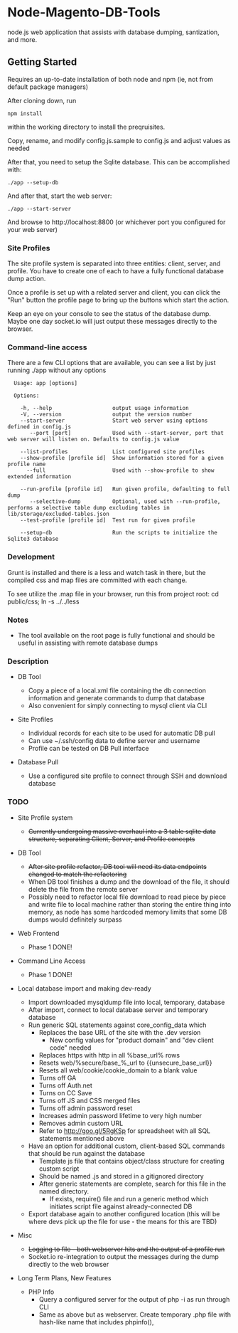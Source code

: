 Node-Magento-DB-Tools
=====================

node.js web application that assists with database dumping, santization, and more.


Getting Started
---------------

Requires an up-to-date installation of both node and npm (ie, not from default package managers)

After cloning down, run 
    
    npm install
    
within the working directory to install the preqruisites.

Copy, rename, and modify config.js.sample to config.js and adjust values as needed

After that, you need to setup the Sqlite database. This can be accomplished with:

    ./app --setup-db
    
And after that, start the web server:

    ./app --start-server
    
And browse to http://localhost:8800 (or whichever port you configured for your web server)

### Site Profiles
The site profile system is separated into three entities: client, server, and profile. You have to create one of each to have a fully functional database dump action.

Once a profile is set up with a related server and client, you can click the "Run" button the profile page to bring up the buttons which start the action.
 
Keep an eye on your console to see the status of the database dump. Maybe one day socket.io will just output these messages directly to the browser.

### Command-line access
There are a few CLI options that are available, you can see a list by just running ./app without any options

      Usage: app [options]
    
      Options:
    
        -h, --help                   output usage information
        -V, --version                output the version number
        --start-server               Start web server using options defined in config.js
           --port [port]             Used with --start-server, port that web server will listen on. Defaults to config.js value
                                     
        --list-profiles              List configured site profiles
        --show-profile [profile id]  Show information stored for a given profile name
          --full                     Used with --show-profile to show extended information
                                     
        --run-profile [profile id]   Run given profile, defaulting to full dump
           --selective-dump          Optional, used with --run-profile, performs a selective table dump excluding tables in lib/storage/excluded-tables.json
        --test-profile [profile id]  Test run for given profile
                                     
        --setup-db                   Run the scripts to initialize the Sqlite3 database


### Development
Grunt is installed and there is a less and watch task in there, but the compiled css and map files are committed with each change.

To see utilize the .map file in your browser, run this from project root: cd public/css; ln -s ../../less


### Notes
* The tool available on the root page is fully functional and should be useful in assisting with remote database dumps


### Description
* DB Tool
    * Copy a piece of a local.xml file containing the db connection information and generate commands to dump that database
    * Also convenient for simply connecting to mysql client via CLI

* Site Profiles
    * Individual records for each site to be used for automatic DB pull
    * Can use ~/.ssh/config data to define server and username
    * Profile can be tested on DB Pull interface

* Database Pull
    * Use a configured site profile to connect through SSH and download database


### TODO

* Site Profile system
    * ~~Currently undergoing massive overhaul into a 3 table sqlite data structure, separating Client, Server, and Profile concepts~~
        
* DB Tool
    * ~~After site profile refactor, DB tool will need its data endpoints changed to match the refactoring~~
    * When DB tool finishes a dump and the download of the file, it should delete the file from the remote server
    * Possibly need to refactor local file download to read piece by piece and write file to local machine rather than storing the entire thing into memory, as node has some hardcoded memory limits that some DB dumps would definitely surpass

* Web Frontend
    * Phase 1 DONE!

* Command Line Access
    * Phase 1 DONE!
    
* Local database import and making dev-ready
    * Import downloaded mysqldump file into local, temporary, database
    * After import, connect to local database server and temporary database
    * Run generic SQL statements against core_config_data which
        * Replaces the base URL of the site with the .dev version
            * New config values for "product domain" and "dev client code" needed
        * Replaces https with http in all %base_url% rows
        * Resets web/%secure/base_%_url to {{unsecure_base_url}}
        * Resets all web/cookie/cookie_domain to a blank value
        * Turns off GA
        * Turns off Auth.net
        * Turns on CC Save
        * Turns off JS and CSS merged files
        * Turns off admin password reset
        * Increases admin password lifetime to very high number
        * Removes admin custom URL
        * Refer to http://goo.gl/5RgKSp for spreadsheet with all SQL statements mentioned above
    * Have an option for additional custom, client-based SQL commands that should be run against the database
        * Template js file that contains object/class structure for creating custom script
        * Should be named <clientcode>.js and stored in a gitignored directory
        * After generic statements are complete, search for this file in the named directory.
            * If exists, require() file and run a generic method which initiates script file against already-connected DB
    * Export database again to another configured location (this will be where devs pick up the file for use - the means for this are TBD)

* Misc
    * ~~Logging to file - both webserver hits and the output of a profile run~~
    * Socket.io re-integration to output the messages during the dump directly to the web browser
     
* Long Term Plans, New Features
    * PHP Info
        * Query a configured server for the output of php -i as run through CLI
        * Same as above but as webserver. Create temporary .php file with hash-like name that includes phpinfo(),


